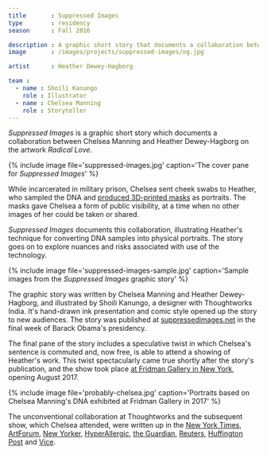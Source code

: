 ```yaml
---
title       : Suppressed Images
type        : residency
season      : Fall 2016

description : A graphic short story that documents a collaboration between Chelsea Manning and Heather Dewey-Hagborg on the artwork Radical Love.
image       : /images/projects/suppressed-images/og.jpg

artist      : Heather Dewey-Hagborg

team :
  - name : Shoili Kanungo
    role : Illustrator
  - name : Chelsea Manning
    role : Storyteller
---
```


*Suppressed Images* is a graphic short story which documents a collaboration between Chelsea Manning and Heather Dewey-Hagborg on the artwork *Radical Love*.

{% include image file='suppressed-images.jpg'
   caption='The cover pane for *Suppressed Images*' %}

While incarcerated in military prison, Chelsea sent cheek swabs to Heather, who sampled the DNA and [produced 3D-printed masks](http://deweyhagborg.com/projects/radical-love) as portraits. The masks gave Chelsea a form of public visibility, at a time when no other images of her could be taken or shared.

*Suppressed Images* documents this collaboration, illustrating Heather's technique for converting DNA samples into physical portraits. The story goes on to explore nuances and risks associated with use of the technology.

{% include image file='suppressed-images-sample.jpg'
   caption='Sample images from the *Suppressed Images* graphic story' %}

The graphic story was written by Chelsea Manning and Heather Dewey-Hagborg, and illustrated by Shoili Kanungo, a designer with Thoughtworks India. It's hand-drawn ink presentation and comic style opened up the story to new audiences. The story was published at [suppressedimages.net](https://suppressedimages.net) in the final week of Barack Obama's presidency.

The final pane of the story includes a speculative twist in which Chelsea's sentence is commuted and, now free, is able to attend a showing of Heather's work. This twist spectacularly came true shortly after the story's publication, and the show took place [at Fridman Gallery in New York](https://www.fridmangallery.com/a-becoming-resemblance), opening August 2017.

{% include image file='probably-chelsea.jpg'
   caption='Portraits based on Chelsea Manning\'s DNA exhibited at Fridman Gallery in 2017' %}

The unconventional collaboration at Thoughtworks and the subsequent show, which Chelsea attended, were written up in the [New York Times](https://www.nytimes.com/2017/06/30/arts/design/chelsea-manning-dna-art-show-lower-manhattan.html), [ArtForum](https://docs.wixstatic.com/ugd/710937_46db9cf5ec6444c293ee19b5f28fb8ba.pdf), [New Yorker](https://www.newyorker.com/goings-on-about-town/art/heather-dewey-hagborg-and-chelsea-e-manning), [HyperAllergic](https://hyperallergic.com/394117/chelsea-manning-heather-dewey-hagborg-fridman-gallery/), [the Guardian](https://amp.theguardian.com/culture/2017/aug/03/chelsea-manning-hair-clippings-artist-portraits-dna), [Reuters](https://www.reuters.com/article/us-people-chelsea-manning-dna-portraits-idUSKBN19W1G2), [Huffington Post](https://www.huffingtonpost.com/entry/chelsea-manning-dna-art_us_595cf03de4b0da2c73264c1c) and [Vice](https://creators.vice.com/en_us/article/wj8834/chelsea-manning-art-world-debut-heather-dewey-hagborg).
